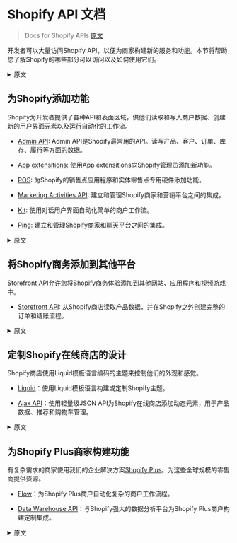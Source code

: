 # Shopify API 文档

> Docs for Shopify APIs [原文](https://shopify.dev/docs)

开发者可以大量访问Shopify API，以便为商家构建新的服务和功能。本节将帮助您了解Shopify的哪些部分可以访问以及如何使用它们。

<details>
<summary>原文</summary>
<pre>
<code>
Developers have extensive access to Shopify APIs in order to build new services and features for merchants. This section will help you understand which parts of Shopify you can access and how to work with them.
</code>
</pre>
</details>


## 为Shopify添加功能

Shopify为开发者提供了各种API和表面区域，供他们读取和写入商户数据、创建新的用户界面元素以及运行自动化的工作流。

- [Admin API](): Admin API是Shopify最常用的API。读写产品、客户、订单、库存、履行等方面的数据。

- [App extensitions](): 使用App extensitions向Shopify管理员添加新功能。

- [POS](): 为Shopify的销售点应用程序和实体零售点专用硬件添加功能。

- [Marketing Activities API](): 建立和管理Shopify商家和营销平台之间的集成。

- [Kit](): 使用对话用户界面自动化简单的商户工作流。

- [Ping](): 建立和管理Shopify商家和聊天平台之间的集成。

<details>
<summary>原文</summary>
<pre>
<code>

Add features to Shopify
Shopify offers a variety of APIs and surface areas for developers to read and write merchant data, create new user interface elements, and run automated workflows.

Admin API: The Admin API is Shopify’s most-used API. Read and write data about products, customers, orders, inventory, fulfillment, and more.
App extensions: Use app extensions to add new features to the Shopify admin
POS: Add features to Shopify’s point-of-sale apps and dedicated hardware for physical retail locations.
Marketing Activities API: Build and manage integrations between Shopify merchants and marketing platforms.
Kit: Automate simple merchant workflows with a conversational UI.
Ping: Build and manage integrations between Shopify merchants and chat platforms.

</code>
</pre>
</details>


## 将Shopify商务添加到其他平台

[Storefront API]()允许您将Shopify商务体验添加到其他网站、应用程序和视频游戏中。

- [Storefront API](): 从Shopify商店读取产品数据，并在Shopify之外创建完整的订单和结账流程。

<details>
<summary>原文</summary>
<pre>
<code>

Add Shopify commerce to other platforms
Storefront API lets you add Shopify commerce experiences to other websites, apps, and video games.

Storefront API: Read product data from Shopify stores and create complete order and checkout flows outside of Shopify.

</code>
</pre>
</details>

## 定制Shopify在线商店的设计

Shopify商店使用Liquid模板语言编码的主题来控制他们的外观和感觉。

- [Liquid]()：使用Liquid模板语言构建或定制Shopify主题。

- [Ajax API]()：使用轻量级JSON API为Shopify在线商店添加动态元素，用于产品数据、推荐和购物车管理。

<details>
<summary>原文</summary>
<pre>
<code>

Tailor the design of Shopify online stores
Shopify stores use Themes coded in the Liquid templating language to control their look and feel.

Liquid: Build or customize Shopify Themes using the Liquid template language.
Ajax API: Add dynamic elements to Shopify online stores with a lightweight JSON API for product data, recommendations, and shopping cart management.

</code>
</pre>
</details>

## 为Shopify Plus商家构建功能

有复杂需求的商家使用我们的企业解决方案[Shopify Plus](https://www.shopify.com/plus)。为这些全球规模的零售商提供资源。

- [Flow]()：为Shopify Plus商户自动化复杂的商户工作流程。

- [Data Warehouse API]()：与Shopify强大的数据分析平台为Shopify Plus商户构建定制集成。

<details>
<summary>原文</summary>
<pre>
<code>

Build features for Shopify Plus merchants
Merchants with complex needs use our enterprise solution, Shopify Plus. Build with resources made for these global-scale retailers.

Flow: Automate complex merchant workflows for Shopify Plus merchants.
Data Warehouse API: Build custom integrations with Shopify’s powerful data analytics platform for Shopify Plus merchants.

</code>
</pre>
</details>